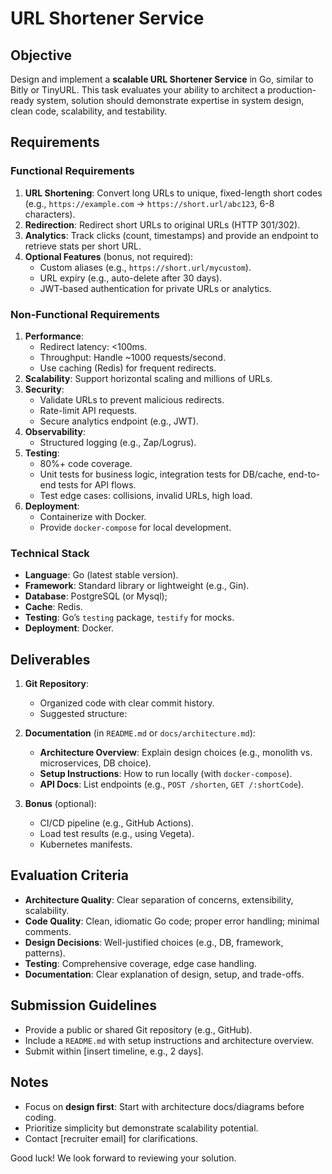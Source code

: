 # URL Shortener Service

## Objective
Design and implement a **scalable URL Shortener Service** in Go, similar to Bitly or TinyURL. This task evaluates your ability to architect a production-ready system,
solution should demonstrate expertise in system design, clean code, scalability, and testability.

## Requirements

### Functional Requirements
1. **URL Shortening**: Convert long URLs to unique, fixed-length short codes (e.g., `https://example.com` → `https://short.url/abc123`, 6-8 characters).
2. **Redirection**: Redirect short URLs to original URLs (HTTP 301/302).
3. **Analytics**: Track clicks (count, timestamps) and provide an endpoint to retrieve stats per short URL.
4. **Optional Features** (bonus, not required):
   - Custom aliases (e.g., `https://short.url/mycustom`).
   - URL expiry (e.g., auto-delete after 30 days).
   - JWT-based authentication for private URLs or analytics.

### Non-Functional Requirements
1. **Performance**:
   - Redirect latency: <100ms.
   - Throughput: Handle ~1000 requests/second.
   - Use caching (Redis) for frequent redirects.
2. **Scalability**: Support horizontal scaling and millions of URLs.
3. **Security**:
   - Validate URLs to prevent malicious redirects.
   - Rate-limit API requests.
   - Secure analytics endpoint (e.g., JWT).
4. **Observability**:
   - Structured logging (e.g., Zap/Logrus).
5. **Testing**:
   - 80%+ code coverage.
   - Unit tests for business logic, integration tests for DB/cache, end-to-end tests for API flows.
   - Test edge cases: collisions, invalid URLs, high load.
6. **Deployment**:
   - Containerize with Docker.
   - Provide `docker-compose` for local development.

### Technical Stack
- **Language**: Go (latest stable version).
- **Framework**: Standard library or lightweight (e.g., Gin).
- **Database**: PostgreSQL (or Mysql);
- **Cache**: Redis.
- **Testing**: Go’s `testing` package, `testify` for mocks.
- **Deployment**: Docker.

## Deliverables
1. **Git Repository**:
   - Organized code with clear commit history.
   - Suggested structure:
 
2. **Documentation** (in `README.md` or `docs/architecture.md`):
   - **Architecture Overview**: Explain design choices (e.g., monolith vs. microservices, DB choice).
   - **Setup Instructions**: How to run locally (with `docker-compose`).
   - **API Docs**: List endpoints (e.g., `POST /shorten`, `GET /:shortCode`).
4. **Bonus** (optional):
   - CI/CD pipeline (e.g., GitHub Actions).
   - Load test results (e.g., using Vegeta).
   - Kubernetes manifests.

## Evaluation Criteria
- **Architecture Quality**: Clear separation of concerns, extensibility, scalability.
- **Code Quality**: Clean, idiomatic Go code; proper error handling; minimal comments.
- **Design Decisions**: Well-justified choices (e.g., DB, framework, patterns).
- **Testing**: Comprehensive coverage, edge case handling.
- **Documentation**: Clear explanation of design, setup, and trade-offs.

## Submission Guidelines
- Provide a public or shared Git repository (e.g., GitHub).
- Include a `README.md` with setup instructions and architecture overview.
- Submit within [insert timeline, e.g., 2 days].

## Notes
- Focus on **design first**: Start with architecture docs/diagrams before coding.
- Prioritize simplicity but demonstrate scalability potential.
- Contact [recruiter email] for clarifications.

Good luck! We look forward to reviewing your solution.
